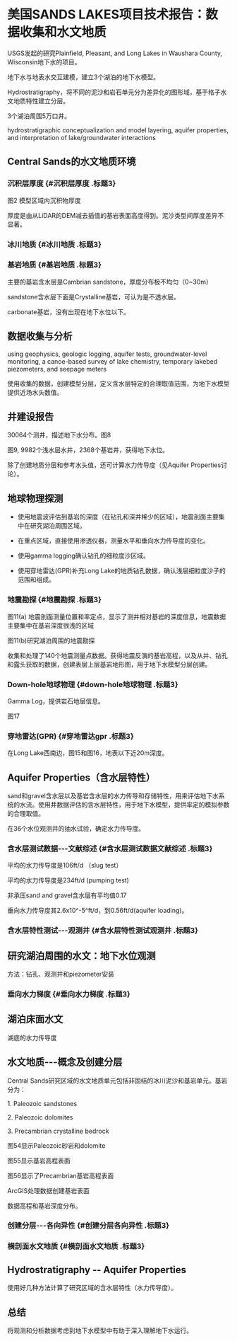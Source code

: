 # 美国SANDS LAKES项目技术报告：数据收集和水文地质

USGS发起的研究Plainfield, Pleasant, and Long Lakes in Waushara County,
Wisconsin地下水的项目。

地下水与地表水交互建模，建立3个湖泊的地下水模型。

Hydrostratigraphy，将不同的泥沙和岩石单元分为差异化的图形域，基于格子水文地质特性建立分层。

3个湖泊周围5万口井。

hydrostratigraphic conceptualization and model layering, aquifer
properties, and interpretation of lake/groundwater interactions

## Central Sands的水文地质环境

### 沉积层厚度 {#沉积层厚度 .标题3}

图2 模型区域内沉积物厚度

厚度是由从LiDAR的DEM减去插值的基岩表面高度得到。泥沙类型间厚度差异不显著。

### 冰川地质 {#冰川地质 .标题3}

### 基岩地质 {#基岩地质 .标题3}

主要的基岩含水层是Cambrian sandstone，厚度分布极不均匀（0\~30m）

sandstone含水层下面是Crystalline基岩，可认为是不透水层。

carbonate基岩，没有出现在地下水位以下。

## 数据收集与分析

using geophysics, geologic logging, aquifer tests, groundwater-level
monitoring, a canoe-based survey of lake chemistry, temporary lakebed
piezometers, and seepage meters

使用收集的数据，创建模型分层，定义含水层特定的合理取值范围，为地下水模型提供近场水头数值。

## 井建设报告

30064个测井，描述地下水分布。图8

图9, 9982个浅水层水井，2368个基岩井，获得地下水位。

除了创建地质分层和参考水头值，还可计算水力传导度（见Aquifer
Properties讨论）。

## 地球物理探测

-   使用地震波评估到基岩的深度（在钻孔和深井稀少的区域），地震剖面主要集中在研究湖泊周围区域。

-   在重点区域，直接使用渗透仪器，测量水平和垂向水力传导度的变化。

-   使用gamma logging确认钻孔的细粒度沙区域。

-   使用穿地雷达(GPR)补充Long
    Lake的地质钻孔数据，确认浅层细粒度沙子的范围和组成。

### 地震勘探 {#地震勘探 .标题3}

图11(a)
地震剖面测量位置和率定点，显示了测井相对基岩的深度信息，地震数据主要集中在基岩深度很浅的区域

图11(b)研究湖泊周围的地震勘探

收集和处理了140个地震测量点数据。获得地震反演的基岩高程，以及从井、钻孔和露头获取的数据，创建表层上层基岩地形图，用于地下水模型分层创建。

### Down-hole地球物理 {#down-hole地球物理 .标题3}

Gamma Log，提供岩石地层信息。

图17

### 穿地雷达(GPR) {#穿地雷达gpr .标题3}

在Long Lake西南边，图15和图16，地表以下近20m深度。

## Aquifer Properties（含水层特性）

sand和gravel含水层以及基岩含水层的水力传导和存储特性，用来评估地下水系统的水流。使用井数据评估的含水层特性，用于地下水模型，提供率定的模拟参数的合理取值。

在36个水位观测井的抽水试验，确定水力传导度。

### 含水层测试数据---文献综述 {#含水层测试数据文献综述 .标题3}

平均的水力传导度是106ft/d （slug test）

平均的水力传导度是234ft/d (pumping test)

非承压sand and gravel含水层有平均值0.17

垂向水力传导度其2.6x10^-5^ft/d，到0.56ft/d(aquifer loading)。

### 含水层特性测试---观测井 {#含水层特性测试观测井 .标题3}

## 研究湖泊周围的水文：地下水位观测

方法：钻孔、观测井和piezometer安装

### 垂向水力梯度 {#垂向水力梯度 .标题3}

## 湖泊床面水文

湖底的水力传导度

## 水文地质---概念及创建分层

Central
Sands研究区域的水文地质单元包括非固结的冰川泥沙和基岩单元。基岩分为：

1\. Paleozoic sandstones

2\. Paleozoic dolomites

3\. Precambrian crystalline bedrock

图54显示Paleozoic砂岩和dolomite

图55显示基岩高程表面

图56显示了Precambrian基岩高程表面

ArcGIS处理数据创建基岩表面

数据高程和基岩深度分布。

### 创建分层---各向异性 {#创建分层各向异性 .标题3}

### 横剖面水文地质 {#横剖面水文地质 .标题3}

## Hydrostratigraphy -- Aquifer Properties

使用好几种方法计算了研究区域的含水层特性（水力传导度）。

## 总结

将观测和分析数据考虑到地下水模型中有助于深入理解地下水运行。
